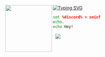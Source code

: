 [![Typing SVG](https://readme-typing-svg.herokuapp.com?font=Roboto+Mono&lines=snixf+%7C+guns.lol/sx)](https://git.io/typing-svg)
<img align="left" src="https://upload.wikimedia.org/wikipedia/commons/thumb/3/34/Red_star.svg/220px-Red_star.svg.png" width="147"/> 

```bat
set %discord% = snixf
echo.
echo Hey!
```
&zwnj; 
&zwnj; 
![](https://komarev.com/ghpvc/?username=pwsh7)
